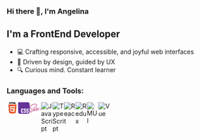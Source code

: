 ### Hi there 👋, I'm Angelina

## I'm a FrontEnd Developer
- 💻 Crafting responsive, accessible, and joyful web interfaces
- 🎨 Driven by design, guided by UX
- 🔍 Curious mind. Constant learner

### Languages and Tools:

<img align="left" alt="HTML5" width="26px" src="https://raw.githubusercontent.com/github/explore/80688e429a7d4ef2fca1e82350fe8e3517d3494d/topics/html/html.png" />
<img align="left" alt="CSS3" width="26px" src="https://raw.githubusercontent.com/github/explore/80688e429a7d4ef2fca1e82350fe8e3517d3494d/topics/css/css.png" />
<img align="left" alt="Sass" width="26px" src="https://raw.githubusercontent.com/github/explore/80688e429a7d4ef2fca1e82350fe8e3517d3494d/topics/sass/sass.png" />
<img align="left" alt="JavaScript" width="26px" src="https://upload.wikimedia.org/wikipedia/commons/thumb/6/6a/JavaScript-logo.png/800px-JavaScript-logo.png" />
<img align="left" alt="TypeScript" width="26px" src="https://cdn.changelog.com/uploads/icons/topics/YXL/icon_large.png?v=63682389432" />
<img align="left" alt="React" width="26px" src="https://user-images.githubusercontent.com/89914003/201101379-f3d0c183-4171-458c-92a2-2d503f35e3f9.png" />
<img align="left" alt="Redux" width="26px" src="https://d33wubrfki0l68.cloudfront.net/0834d0215db51e91525a25acf97433051f280f2f/c30f5/img/redux.svg" />
<img align="left" alt="MUI" width="26px" src="https://user-images.githubusercontent.com/89914003/201101858-e7fe1e6a-78c5-4aa9-823e-a3950c2bf0f4.png" />
<img align="left" alt="Vue" width="26px" src="https://masteringjs.io/assets/images/vue/vue.png" />

